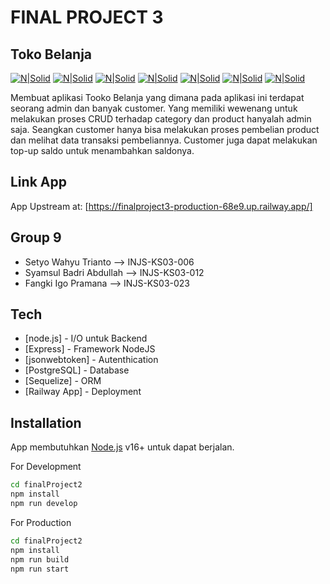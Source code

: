 # FINAL PROJECT 3
## Toko Belanja

[![N|Solid](https://img.shields.io/badge/Node.js-43853D?style=for-the-badge&logo=node.js&logoColor=white)](https://nodejs.org/en/) [![N|Solid](https://img.shields.io/badge/Express.js-404D59?style=for-the-badge)](https://expressjs.com/) [![N|Solid](https://img.shields.io/badge/json%20web%20tokens-323330?style=for-the-badge&logo=json-web-tokens&logoColor=pink)](https://github.com/auth0/node-jsonwebtoken#readme) [![N|Solid](https://img.shields.io/badge/PostgreSQL-316192?style=for-the-badge&logo=postgresql&logoColor=white)](https://www.postgresql.org/) [![N|Solid](https://img.shields.io/badge/sequelize-323330?style=for-the-badge&logo=sequelize&logoColor=blue)](https://sequelize.org/) [![N|Solid](https://img.shields.io/badge/GitHub-100000?style=for-the-badge&logo=github&logoColor=white)](https://github.com/) [![N|Solid](https://img.shields.io/badge/Railway-131415?style=for-the-badge&logo=railway&logoColor=white)](https://railway.app/)

Membuat aplikasi Tooko Belanja yang dimana pada aplikasi ini terdapat seorang admin dan banyak customer. Yang memiliki wewenang untuk melakukan proses CRUD terhadap category dan product hanyalah admin saja. Seangkan customer hanya bisa melakukan proses pembelian product dan melihat data transaksi pembeliannya. Customer juga dapat melakukan top-up saldo untuk menambahkan saldonya.

## Link App
App Upstream at: [https://finalproject3-production-68e9.up.railway.app/]

## Group 9

- Setyo Wahyu Trianto --> INJS-KS03-006
- Syamsul Badri Abdullah --> INJS-KS03-012
- Fangki Igo Pramana --> INJS-KS03-023

## Tech

- [node.js] - I/O untuk Backend
- [Express] - Framework NodeJS
- [jsonwebtoken] - Autenthication
- [PostgreSQL] - Database
- [Sequelize] - ORM
- [Railway App] - Deployment

## Installation

App membutuhkan [Node.js](https://nodejs.org/) v16+ untuk dapat berjalan.

For Development

```sh
cd finalProject2
npm install
npm run develop
```

For Production

```sh
cd finalProject2
npm install
npm run build
npm run start
```
